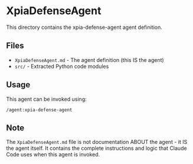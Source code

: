 # XpiaDefenseAgent

This directory contains the xpia-defense-agent agent definition.

## Files

- `XpiaDefenseAgent.md` - The agent definition (this IS the agent)
- `src/` - Extracted Python code modules

## Usage

This agent can be invoked using:
```
/agent:xpia-defense-agent
```

## Note

The `XpiaDefenseAgent.md` file is not documentation ABOUT the agent - it IS the agent itself.
It contains the complete instructions and logic that Claude Code uses when this agent is invoked.

